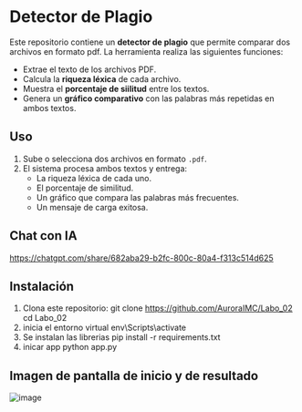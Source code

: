 # Detector de Plagio

Este repositorio contiene un **detector de plagio** que permite comparar dos archivos en formato pdf. La herramienta realiza las siguientes funciones:

- Extrae el texto de los archivos PDF.
- Calcula la **riqueza léxica** de cada archivo.
- Muestra el **porcentaje de siilitud** entre los textos.
- Genera un **gráfico comparativo** con las palabras más repetidas en ambos textos.

## Uso
1. Sube o selecciona dos archivos en formato `.pdf`.
2. El sistema procesa ambos textos y entrega:
   - La riqueza léxica de cada uno.
   - El porcentaje de similitud.
   - Un gráfico que compara las palabras más frecuentes.
   - Un mensaje de carga exitosa.
## Chat con IA
  
  https://chatgpt.com/share/682aba29-b2fc-800c-80a4-f313c514d625
  
## Instalación

1. Clona este repositorio:
  git clone https://github.com/AuroraIMC/Labo_02
  cd Labo_02
2. inicia el entorno virtual
  env\Scripts\activate
4. Se instalan las librerias
   pip install -r requirements.txt
5. inicar app
   python app.py

## Imagen de pantalla de inicio y de resultado 
![image](https://github.com/user-attachments/assets/2057f718-42ba-47e2-ae75-d30921e26735)

